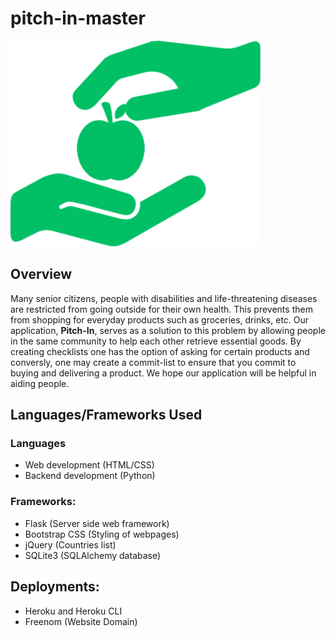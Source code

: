 # pitch-in-master
![](static/images/logo.png)
## Overview
Many senior citizens, people with disabilities and life-threatening diseases are restricted from going outside for their own health. This prevents them from shopping for everyday products such as groceries, drinks, etc. Our application, **Pitch-In**, serves as a solution to this problem by allowing people in the same community to help each other retrieve essential goods. By creating checklists one has the option of asking for certain products and conversly, one may create a commit-list to ensure that you commit to buying and delivering a product. We hope our application will be helpful in aiding people.
## Languages/Frameworks Used
### Languages
- Web development (HTML/CSS)
- Backend development (Python)
### Frameworks:
- Flask (Server side web framework)
- Bootstrap CSS (Styling of webpages)
- jQuery (Countries list)
- SQLite3 (SQLAlchemy database)
## Deployments:
- Heroku and Heroku CLI
- Freenom (Website Domain)
